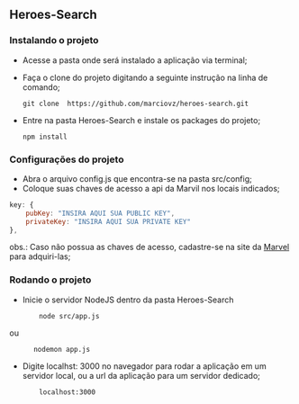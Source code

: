 ## Heroes-Search

### Instalando o projeto

* Acesse a pasta onde será instalado a aplicação via terminal;
* Faça o clone do projeto digitando a seguinte instrução na linha de comando;


	  git clone  https://github.com/marciovz/heroes-search.git

* Entre na pasta Heroes-Search e instale os packages do projeto;

	
      npm install


### Configurações do projeto

* Abra o arquivo config.js que encontra-se na pasta src/config;
* Coloque suas chaves de acesso a api da Marvil nos locais indicados;

```javascript
key: {
	pubKey: "INSIRA AQUI SUA PUBLIC KEY",
	privateKey: "INSIRA AQUI SUA PRIVATE KEY"	
},

```

obs.: Caso não possua as chaves de acesso, cadastre-se na site da [Marvel](http://developer.marvel.com/) para adquiri-las;


### Rodando o projeto

* Inicie o servidor NodeJS dentro da pasta Heroes-Search


		  node src/app.js
ou

		  nodemon app.js


* Digite localhst: 3000 no navegador para rodar a aplicação em um servidor local, ou a url da aplicação para um servidor dedicado;


	      localhost:3000

